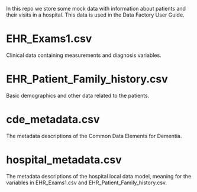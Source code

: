 In this repo we store some mock data with information about patients and their visits in a hospital. This data is used in the Data Factory User Guide.
# EHR_Exams1.csv
Clinical data containing measurements and diagnosis variables.
# EHR_Patient_Family_history.csv
Basic demographics and other data related to the patients.
# cde_metadata.csv
The metadata descriptions of the Common Data Elements for Dementia.
# hospital_metadata.csv
The metadata descriptions of the hospital local data model, meaning for the variables in EHR_Exams1.csv and EHR_Patient_Family_history.csv.
